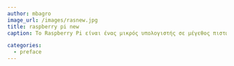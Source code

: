 ```yaml
---
author: mbagro
image_url: /images/rasnew.jpg
title: raspberry pi new
caption: Το Raspberry Pi είναι ένας μικρός υπολογιστής σε μέγεθος πιστωτικής κάρτας. Μπορεί να χρησιμοποιηθεί σε εφαρμογές ηλεκτρονικών κυκλωμάτων, καθώς και σαν απλός προσωπικός υπολογιστής κάνοντας απλές εργασίες όπως επεξεργασία κειμένου, σύνδεση στο διαδίκτυο, αλλά και για μικρά εκπαιδευτικά προγράμματα. Το όνομα του προέκυψε από την παράδοση που υπήρχε παλιά στην ονοματολογία των μικροϋπολογιστών να παίρνουν ονόματα φρούτων. Ξεκίνησε να παράγεται στην Αγγλία, από την Raspberry Pi Foundation η οποία ιδρύθηκε το 2009,

categories:
  - preface
---
```

